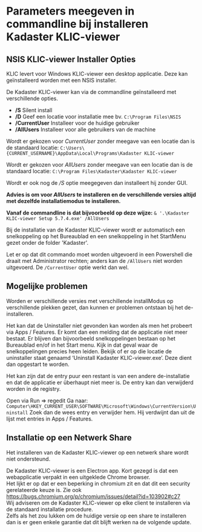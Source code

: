 # Parameters meegeven in commandline bij installeren Kadaster KLIC-viewer

## NSIS KLIC-viewer Installer Opties

KLIC levert voor Windows KLIC-viewer een desktop applicatie. Deze kan geïnstalleerd worden met een NSIS installer.

De Kadaster KLIC-viewer kan via de commandline geïnstalleerd met verschillende opties.

- **/S** Silent install
- **/D** Geef een locatie voor installatie mee bv. `C:\Program Files\NSIS`
- **/CurrentUser** Installeer voor de huidige gebruiker
- **/AllUsers** Installeer voor alle gebruikers van de machine


Wordt er gekozen voor _CurrentUser_ zonder meegave van een locatie dan is de standaard locatie:
`C:\Users\{CURRENT_USERNAME}\AppData\Local\Programs\Kadaster KLIC-viewer`

Wordt er gekozen voor _AllUsers_ zonder meegave van een locatie dan is de standaard locatie:
`C:\Program Files\Kadaster\Kadaster KLIC-viewer`

Wordt er ook nog de _/S_ optie meegegeven dan installeert hij zonder GUI.



**Advies is om voor _AllUsers_ te installeren en de verschillende versies altijd met dezelfde installatiemodus te installeren.**

**Vanaf de commandline is dat bijvoorbeeld op deze wijze:**
 `& '.\Kadaster KLIC-viewer Setup 5.7.4.exe' /AllUsers` 



Bij de installatie van de Kadaster KLIC-viewer wordt er automatisch een snelkoppeling op het Bureaublad en een snelkoppeling in het StartMenu gezet onder de folder 'Kadaster'.

Let er op dat dit commando moet worden uitgevoerd in een Powershell die draait met Administrator rechten; anders kan de `/AllUsers` niet worden uitgevoerd. De `/CurrentUser` optie werkt dan wel.



## Mogelijke problemen
Worden er verschillende versies met verschillende installModus op verschillende plekken gezet, dan kunnen er problemen ontstaan bij het de-installeren.

Het kan dat de Uninstaller niet gevonden kan worden als men het probeert via Apps / Features.
Er komt dan een melding dat de applicatie niet meer bestaat.
Er blijven dan bijvoorbeeld snelkoppelingen bestaan op het Bureaublad en/of in het Start menu. 
Kijk in dat geval waar de snelkoppelingen precies heen leiden. Bekijk of er op die locatie de uninstaller staat genaamd ‘Uninstall Kadaster KLIC-viewer.exe’. Deze dient dan opgestart te worden.

Het kan zijn dat de entry puur een restant is van een andere de-installatie en dat de applicatie er überhaupt niet meer is. De entry kan dan verwijderd worden in de registry.

Open via Run => regedit
Ga naar:
`Computer\HKEY_CURRENT_USER\SOFTWARE\Microsoft\Windows\CurrentVersion\Uninstall`
Zoek dan de wees entry en verwijder hem. Hij verdwijnt dan uit de lijst met entries in Apps / Features.


## Installatie op een Netwerk Share

Het installeren van de Kadaster KLIC-viewer op een netwerk share wordt niet ondersteund. 

  De Kadaster KLIC-viewer is een Electron app. Kort gezegd is dat een webapplicatie verpakt in een uitgeklede Chrome browser.  \
Het lijkt er op dat er een beperking in chromium zit en dat dit een security gerelateerde keuze is. Zie ook https://bugs.chromium.org/p/chromium/issues/detail?id=103902#c27  \
Wij adviseren om de Kadaster KLIC-viewer op elke client te installeren via de standaard installatie procedure.  \
Zelfs als het zou lukken om de huidige versie op een share te installeren dan is er geen enkele garantie dat dit blijft werken na de volgende update. 

